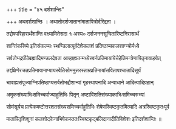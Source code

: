 +++
title = "४५ दर्शशान्तिः"

+++
अथदर्शशान्तिः । अथातोदर्शजातानांमातापित्रोर्दरिद्रता ।

तद्दोषपरिहारार्थंशान्ति वक्ष्यामितेसदा १ अस्य० दर्शजननसूचितारिष्टनिरासार्थं

शान्तिंकरिष्ये इतिसंकल्प्यः स्थण्डिलात्पूर्वदेशेकलशं प्रतिष्ठाप्यकलशाग्न्योर्मध्ये

सर्वतोभद्रपीठेब्रह्मादिमण्डलदेवता आव्हाह्मतन्मध्येस्वर्नप्रतिमायांयेचेहेतिमन्त्रेणापितृनावाहयेत्

तद्दक्षिणेरजतप्रतिमायामाप्यायस्वेतिसोममुत्तरस्ताम्रप्रतिमायांसवितापश्चातादिसूर्यं

चावाह्यसंपूज्याग्निप्रतिष्ठाप्यसर्वतोभद्रौशान्यां गृहस्थापनादि अन्वाधाने आदित्यादिग्रहान्

अमुकसंख्याभिःसमिच्चर्वाज्याहुतिभिः पितृन्‌ अष्टाविंशतिसंख्याकाभिःसमिच्चरुभ्यां

सोमंसूर्यच प्रत्येकमष्टोत्तरशतसंख्यसमिच्चर्वाहुतिभिः शेषेणस्विष्टकृतमित्यादि अत्रस्विष्टकृतःपूर्व

मातापितृशिशूनां कलशोदकेनाभिषेकस्ततःस्विष्टकृद्बलिदानादीतिविशेशः इतिदर्शशान्तिः ॥
